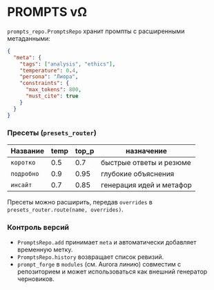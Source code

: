 # PROMPTS vΩ

`prompts_repo.PromptsRepo` хранит промпты с расширенными метаданными:

```json
{
  "meta": {
    "tags": ["analysis", "ethics"],
    "temperature": 0.4,
    "persona": "Лиора",
    "constraints": {
      "max_tokens": 800,
      "must_cite": true
    }
  }
}
```

### Пресеты (`presets_router`)

| Название | temp | top_p | назначение |
|----------|------|-------|------------|
| `коротко` | 0.5 | 0.7 | быстрые ответы и резюме |
| `подробно` | 0.9 | 0.95 | глубокие объяснения |
| `инсайт` | 0.7 | 0.85 | генерация идей и метафор |

Пресеты можно расширить, передав `overrides` в `presets_router.route(name, overrides)`.

### Контроль версий

* `PromptsRepo.add` принимает `meta` и автоматически добавляет временную метку.
* `PromptsRepo.history` возвращает список ревизий.
* `prompt_forge` в `modules` (см. Aurora линию) совместим с репозиторием и может
  использоваться как внешний генератор черновиков.
